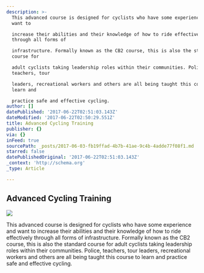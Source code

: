 ```yaml
---
description: >-
  This advanced course is designed for cyclists who have some experience and
  want to

  increase their abilities and their knowledge of how to ride effectively
  through all forms of

  infrastructure. Formally known as the CB2 course, this is also the standard
  course for

  adult cyclists taking leadership roles within their communities. Police,
  teachers, tour

  leaders, recreational workers and others are all being taught this course to
  learn and

  practice safe and effective cycling. 
author: []
datePublished: '2017-06-22T02:51:03.143Z'
dateModified: '2017-06-22T02:50:29.551Z'
title: Advanced Cycling Training
publisher: {}
via: {}
inFeed: true
sourcePath: _posts/2017-06-03-fb19ffad-4b7b-41ae-9c4b-4adde77f08f1.md
starred: false
datePublishedOriginal: '2017-06-22T02:51:03.143Z'
_context: 'http://schema.org'
_type: Article

---
```

## Advanced Cycling Training
![](https://the-grid-user-content.s3-us-west-2.amazonaws.com/944ba620-b2c3-4076-9171-92c7fb26c223.jpg)

This advanced course is designed for cyclists who have some experience and want to
increase their abilities and their knowledge of how to ride effectively through all forms of
infrastructure. Formally known as the CB2 course, this is also the standard course for
adult cyclists taking leadership roles within their communities. Police, teachers, tour
leaders, recreational workers and others are all being taught this course to learn and
practice safe and effective cycling.